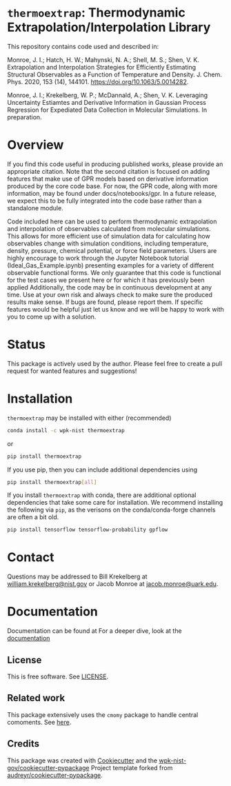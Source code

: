 # `thermoextrap`: Thermodynamic Extrapolation/Interpolation Library
This repository contains code used and described in:

Monroe, J. I.; Hatch, H. W.; Mahynski, N. A.; Shell, M. S.; Shen, V. K. Extrapolation and Interpolation Strategies for Efficiently Estimating Structural Observables as a Function of Temperature and Density. J. Chem. Phys. 2020, 153 (14), 144101. https://doi.org/10.1063/5.0014282.

Monroe, J. I.; Krekelberg, W. P.; McDannald, A.; Shen, V. K. Leveraging Uncertainty Estiamtes and Derivative Information in Gaussian Process Regression for Expediated Data Collection in Molecular Simulations. In preparation.

# Overview

If you find this code useful in producing published works, please provide an appropriate citation.
Note that the second citation is focused on adding features that make use of GPR models based on derivative information produced by the core code base.
For now, the GPR code, along with more information, may be found under docs/notebooks/gpr.
In a future release, we expect this to be fully integrated into the code base rather than a standalone module.

Code included here can be used to perform thermodynamic extrapolation and
interpolation of observables calculated from molecular simulations. This allows
for more efficient use of simulation data for calculating how observables change
with simulation conditions, including temperature, density, pressure, chemical
potential, or force field parameters. Users are highly encourage to work through
the Jupyter Notebook tutorial (Ideal_Gas_Example.ipynb) presenting examples for
a variety of different observable functional forms. We only guarantee that this
code is functional for the test cases we present here or for which it has
previously been applied Additionally, the code may be in continuous development
at any time. Use at your own risk and always check to make sure the produced
results make sense. If bugs are found, please report them. If specific features
would be helpful just let us know and we will be happy to work with you to come
up with a solution.


# Status

This package is actively used by the author.  Please feel free to create a pull request for wanted features and suggestions!


# Installation

`thermoextrap` may be installed with either (recommended)
```bash
conda install -c wpk-nist thermoextrap
```
or
```bash
pip install thermoextrap
```

If you use pip, then you can include additional dependencies using
```bash
pip install thermoextrap[all]
```

If you install `thermoextrap` with conda, there are additional optional dependencies that take some care for installation.  We recommend installing the following via `pip`, as the verisons on the conda/conda-forge channels are often a bit old.
```bash
pip install tensorflow tensorflow-probability gpflow
```

# Contact
Questions may be addressed to Bill Krekelberg at william.krekelberg@nist.gov or Jacob Monroe at jacob.monroe@uark.edu.


# Documentation

Documentation can be found at
For a deeper dive, look at the [documentation](https://pages.nist.gov/thermo-extrap/)


## License

This is free software.  See [LICENSE](LICENSE).

## Related work

This package extensively uses the ``cmomy`` package to handle central comoments.  See [here](https://github.com/usnistgov/cmomy).


## Credits

This package was created with
[Cookiecutter](https://github.com/audreyr/cookiecutter) and the
[wpk-nist-gov/cookiecutter-pypackage](https://github.com/wpk-nist-gov/cookiecutter-pypackage)
Project template forked from
[audreyr/cookiecutter-pypackage](https://github.com/audreyr/cookiecutter-pypackage).
